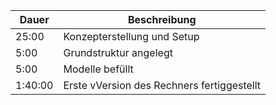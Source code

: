 | Dauer | Beschreibung |
|---|---|
| 25:00 | Konzepterstellung und Setup |
|  5:00 | Grundstruktur angelegt |
|  5:00 | Modelle befüllt |
|  1:40:00 | Erste vVersion des Rechners fertiggestellt |